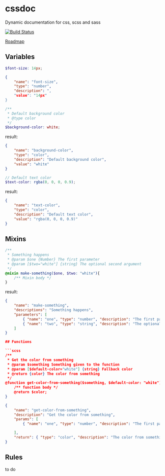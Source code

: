cssdoc
======

Dynamic documentation for css, scss and sass


[![Build Status](https://secure.travis-ci.org/cssdoc/cssdoc.png?branch=master)](https://travis-ci.org/cssdoc/cssdoc)

[Roadmap](https://github.com/cssdoc/cssdoc/issues/1)




## Variables
```scss
$font-size: 14px;
```

```json
{
    "name": "font-size",
    "type": "number",
    "description": ",
    "value": "14px"
}
```


```scss
/**
 * Default background color
 * @type color
 */
$background-color: white;
```
result:
```json
{
    "name": "background-color",
    "type": "color",
    "description": "Default background color",
    "value": "white"
}
```

```scss
// Default text color
$text-color: rgba(0, 0, 0, 0.9);
```

result:
```json
{
    "name": "text-color",
    "type": "color",
    "description": "Default text color",
    "value": "rgba(0, 0, 0, 0.9)"
}
```

## Mixins

```scss
/**
 * Something happens
 * @param $one {Number} The first parameter
 * @param [$two="white"] {string} The optional second argument
 */
@mixin make-something($one, $two: "white"){
    /** Mixin body */
}
```

result:
```json
{
    "name": "make-something",
    "descriptions": "Something happens",
    "parameters": [
        { "name": "one", "type": "number", "description": "The first parameter", value: null },
        { "name": "two", "type": "string", "description": "The optional second argument", value: "white" },
    ]
}

## Functions

```scss
/**
 * Get the color from something
 * @param $something Something given to the function
 * @param [$default-color="white"] {string} Fallback color
 * @return {color} The color from something
 */
@function get-color-from-something($something, $default-color: "white"){
    /** function body */
    @return $color;
}
```

```json
{
    "name": "get-color-from-something",
    "description": "Get the color from something",
    "params": [
        { "name": "one", "type": "number", "description": "The first parameter", value: null },

    ],
    "return": { "type": "color", "description": "The color from something" }
}
```

## Rules

to do
